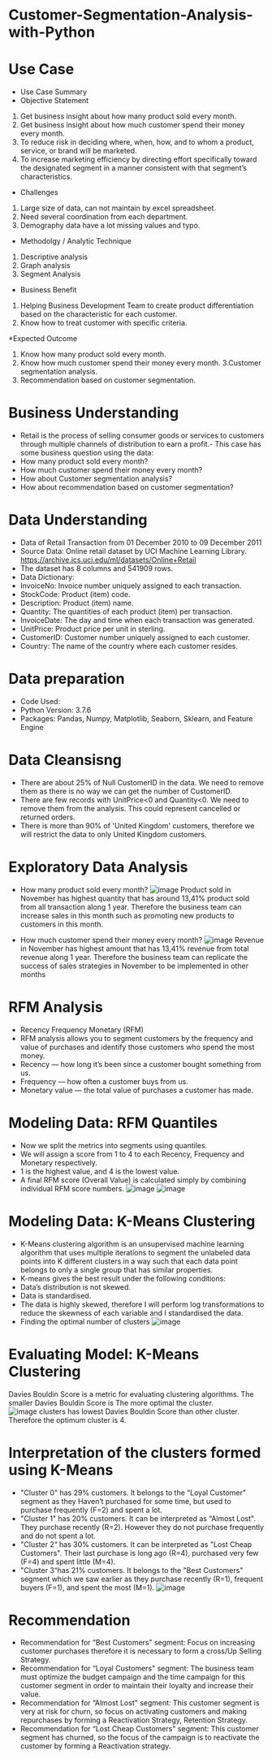 # Customer-Segmentation-Analysis-with-Python

# Use Case

* Use Case Summary
* Objective Statement
1. Get business insight about how many product sold every month.
2. Get business insight about how much customer spend their money every month.
3. To reduce risk in deciding where, when, how, and to whom a product, service, or brand will be marketed.
4. To increase marketing efficiency by directing effort specifically toward the designated segment in a manner consistent with that segment’s characteristics.

* Challenges
1. Large size of data, can not maintain by excel spreadsheet.
2. Need several coordination from each department.
3. Demography data have a lot missing values and typo.

* Methodolgy / Analytic Technique
1. Descriptive analysis
2. Graph analysis
3. Segment Analysis

* Business Benefit
1. Helping Business Development Team to create product differentiation based on the characteristic for each customer.
2. Know how to treat customer with specific criteria.

*Expected Outcome
1. Know how many product sold every month.
2. Know how much customer spend their money every month.
3.Customer segmentation analysis.
4. Recommendation based on customer segmentation.

# Business Understanding
* Retail is the process of selling consumer goods or services to customers through multiple channels of distribution to earn a profit.- This case has some business question using the data:
* How many product sold every month?
* How much customer spend their money every month?
* How about Customer segmentation analysis?
* How about recommendation based on customer segmentation?
# Data Understanding
* Data of Retail Transaction from 01 December 2010 to 09 December 2011
* Source Data: Online retail dataset by UCI Machine Learning Library. https://archive.ics.uci.edu/ml/datasets/Online+Retail
* The dataset has 8 columns and 541909 rows.
* Data Dictionary:
* InvoiceNo: Invoice number uniquely assigned to each transaction.
* StockCode: Product (item) code.
* Description: Product (item) name.
* Quantity: The quantities of each product (item) per transaction.
* InvoiceDate: The day and time when each transaction was generated.
* UnitPrice: Product price per unit in sterling.
* CustomerID: Customer number uniquely assigned to each customer.
* Country: The name of the country where each customer resides.
# Data preparation
* Code Used:
* Python Version: 3.7.6
* Packages: Pandas, Numpy, Matplotlib, Seaborn, Sklearn, and Feature Engine

# Data Cleansisng
* There are about 25% of Null CustomerID in the data. We need to remove them as there is no way we can get the number of CustomerID.
* There are few records with UnitPrice<0 and Quantity<0. We need to remove them from the analysis. This could represent cancelled or returned orders.
* There is more than 90% of 'United Kingdom' customers, therefore we will restrict the data to only United Kingdom customers.

# Exploratory Data Analysis
* How many product sold every month?
![image](https://github.com/Swarupa2304/Customer-Segmentation-Analysis-with-Python/assets/115063023/dd2aaab3-452a-43f5-a6b3-a1309252a2cd)
Product sold in November has highest quantity that has around 13,41% product sold from all transaction along 1 year. Therefore the business team can increase sales in this month such as promoting new products to customers in this month.

* How much customer spend their money every month?
![image](https://github.com/Swarupa2304/Customer-Segmentation-Analysis-with-Python/assets/115063023/b21a32f6-f83f-4737-bef9-67c5b492be0d)
Revenue in November has highest amount that has 13,41% revenue from total revenue along 1 year. Therefore the business team can replicate the success of sales strategies in November to be implemented in other months

# RFM Analysis
* Recency Frequency Monetary (RFM)
* RFM analysis allows you to segment customers by the frequency and value of purchases and identify those customers who spend the most money.
* Recency — how long it’s been since a customer bought something from us.
* Frequency — how often a customer buys from us.
* Monetary value — the total value of purchases a customer has made.

# Modeling Data: RFM Quantiles
* Now we split the metrics into segments using quantiles.
* We will assign a score from 1 to 4 to each Recency, Frequency and Monetary respectively.
* 1 is the highest value, and 4 is the lowest value.
* A final RFM score (Overall Value) is calculated simply by combining individual RFM score numbers.
![image](https://github.com/Swarupa2304/Customer-Segmentation-Analysis-with-Python/assets/115063023/1b2644e8-98cc-4cef-86ee-e075c4c2ac13)
![image](https://github.com/Swarupa2304/Customer-Segmentation-Analysis-with-Python/assets/115063023/c095d5a9-23f6-4181-92c6-a605c474d3b3)

# Modeling Data: K-Means Clustering
* K-Means clustering algorithm is an unsupervised machine learning algorithm that uses multiple iterations to segment the unlabeled data points into K different clusters in a way such that each data point belongs to only a single group that has similar properties.
* K-means gives the best result under the following conditions:
* Data’s distribution is not skewed.
* Data is standardised.
* The data is highly skewed, therefore I will perform log transformations to reduce the skewness of each variable and I standardised the data.
* Finding the optimal number of clusters
![image](https://github.com/Swarupa2304/Customer-Segmentation-Analysis-with-Python/assets/115063023/7683b17e-7a11-43ee-8e3c-c039100d75c8)
# Evaluating Model: K-Means Clustering
Davies Bouldin Score is a metric for evaluating clustering algorithms.
The smaller Davies Bouldin Score is The more optimal the cluster.  
![image](https://github.com/Swarupa2304/Customer-Segmentation-Analysis-with-Python/assets/115063023/31059a95-5d2c-4e14-aa8d-7db345605195)
clusters has lowest Davies Bouldin Score than other cluster. Therefore the optimum cluster is 4.
# Interpretation of the clusters formed using K-Means
* "Cluster 0" has 29% customers. It belongs to the “Loyal Customer" segment as they Haven’t purchased for some time, but used to purchase frequently (F=2) and spent a lot.
* "Cluster 1" has 20% customers. It can be interpreted as “Almost Lost". They purchase recently (R=2). However they do not purchase frequently and do not spent a lot.
* "Cluster 2“ has 30% customers. It can be interpreted as "Lost Cheap Customers". Their last purchase is long ago (R=4), purchased very few (F=4) and spent little (M=4).
* "Cluster 3“has 21% customers. It belongs to the "Best Customers" segment which we saw earlier as they purchase recently (R=1), frequent buyers (F=1), and spent the most (M=1).
![image](https://github.com/Swarupa2304/Customer-Segmentation-Analysis-with-Python/assets/115063023/9022ab65-7288-4e25-8b16-13e8e1b3b092)
# Recommendation
* Recommendation for “Best Customers" segment: Focus on increasing customer purchases therefore it is necessary to form a cross/Up Selling Strategy.
* Recommendation for “Loyal Customers" segment: The business team must optimize the budget campaign and the time campaign for this customer segment in order to maintain their loyalty and increase their value.
* Recommendation for “Almost Lost" segment: This customer segment is very at risk for churn, so focus on activating customers and making repurchases by forming a Reactivation Strategy, Retention Strategy.
* Recommendation for “Lost Cheap Customers" segment: This customer segment has churned, so the focus of the campaign is to reactivate the customer by forming a Reactivation strategy.

